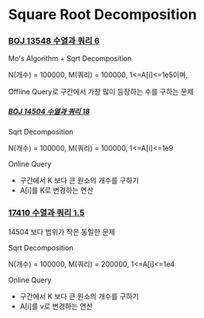 # Square Root Decomposition



### [BOJ 13548 수열과 쿼리 6](https://www.acmicpc.net/problem/13548)

Mo's Algorithm + Sqrt Decomposition 

N(개수) = 100000, M(쿼리) = 100000, 1<=A[i]<=1e5이며, 

Offline Query로 구간에서 가장 많이 등장하는 수를 구하는 문제 



##### [BOJ 14504 수열과 쿼리 18](https://www.acmicpc.net/problem/14504)

Sqrt Decomposition 

N(개수) = 100000, M(쿼리) = 100000, 1<=A[i]<=1e9

Online Query

- 구간에서 K 보다 큰 원소의 개수를 구하기
- A[i]를 K로 변경하는 연산 



### [17410 수열과 쿼리 1.5](https://www.acmicpc.net/problem/17410)

14504 보다 범위가 작은 동일한 문제 

Sqrt Decomposition 

N(개수) = 100000, M(쿼리) = 200000, 1<=A[i]<=1e4

Online Query

- 구간에서 K 보다 큰 원소의 개수를 구하기
- A[i]를 v로 변경하는 연산 

